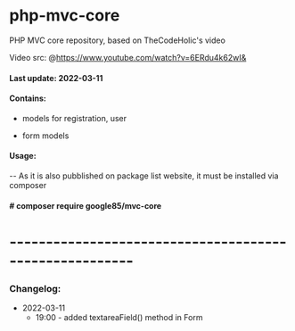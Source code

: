 # php-mvc-core
PHP MVC core repository, based on TheCodeHolic's video

Video src: @https://www.youtube.com/watch?v=6ERdu4k62wI&


#### Last update: 2022-03-11

#### Contains:

- models for registration, user

- form models

#### Usage:

 -- As it is also pubblished on package list website, it must be installed via composer

#### # composer require google85/mvc-core


# -------------------------------------------------------

### Changelog:

- 2022-03-11
	- 19:00 - added textareaField() method in Form
 



